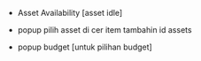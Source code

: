 -   Asset Availability [asset idle]

-   popup pilih asset
    di cer item tambahin id assets
-   popup budget [untuk pilihan budget]
